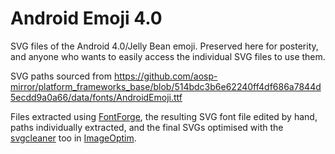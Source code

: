 # Android Emoji 4.0
SVG files of the Android 4.0/Jelly Bean emoji. Preserved here for posterity, and anyone who wants to easily access the individual SVG files to use them.

SVG paths sourced from https://github.com/aosp-mirror/platform_frameworks_base/blob/514bdc3b6e62240ff4df686a7844d5ecdd9a0a66/data/fonts/AndroidEmoji.ttf

Files extracted using [FontForge][], the resulting SVG font file edited by hand, paths individually extracted, and the final SVGs optimised with the [svgcleaner][] too in [ImageOptim][].

[FontForge]:   https://fontforge.github.io/
[svgcleaner]:  https://github.com/RazrFalcon/svgcleaner
[ImageOptim]:  http://imageoptim.com/